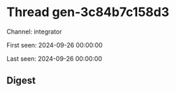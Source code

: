 # Thread gen-3c84b7c158d3
Channel: integrator

First seen: 2024-09-26 00:00:00

Last seen: 2024-09-26 00:00:00

## Digest


